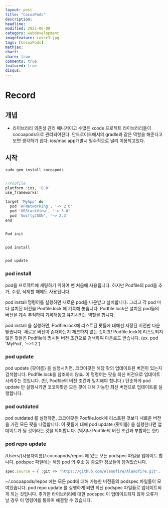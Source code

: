 ```yaml
---
layout: post
title: "CocoaPods"
description: 
headline: 
modified: 2021-06-08
category: webdevelopment
imagefeature: cover3.jpg
tags: [CocoaPods]
mathjax: 
chart: 
share: true
comments: true
featured: true
disqus:
---
```


# Record
## 개념
- 라이브러리 의존성 관리 매니저이고 수많은 xcode 프로젝트 라이브러리들이 cocoapods으로 관리되어진다.
안드로이드에서의 gradle과 같은 역할을 해준다고 보면 생각하기 쉽다.
ios/mac app개발시 필수적으로 널리 이용되고있다.

## 시작

```JavaScript
sudo gem install cocoapods


//Podfile
platform :ios, '8.0'
use_frameworks!

target 'MyApp' do
  pod 'AFNetworking', '~> 2.6'
  pod 'ORStackView', '~> 3.0'
  pod 'SwiftyJSON', '~> 2.3'
end


Pod init


pod install


pod update

```


### pod install

pod을 프로젝트에 세팅하기 위하여 맨 처음에 사용됩니다. 하지만 Podfile의 pod을 추가, 수정, 삭제할 때에도 사용됩니다.

pod install 명령어를 실행하면 새로운 pod을 다운받고 설치합니다. 그리고 각 pod 마다 설치된 버전을 Podfile.lock 에 기록해 놓습니다. Podfile.lock은 설치된 pod들의 버전을 계속 추적하여 기록해놓고 유지시키는 역할을 합니다.

pod install 을 실행하면,
Podfile.lock에 리스트된 팟들에 대해선 지정된 버전만 다운받습니다. 새로운 버전이 존재하는지 체크하지 않는 것이죠!
Podfile.lock에 리스트되지 않은 팟들은 Podfile에 명시된 버전 조건으로 검색하여 다운로드 받습니다. (ex. pod 'MyPod', '~>1.2')


### pod update

pod update {팟이름} 을 실행시키면, 코코아팟은 해당 팟의 업데이트된 버전이 있는지 검색합니다. Podfile.lock을 참조하지 않죠. 이 명령어는 팟을 최신 버전으로 업데이트 시켜주는 것입니다. (단, Podfile의 버전 조건과 일치해야 합니다.) 단순하게 pod update 만 실행시키면 코코아팟은 모든 팟에 대해 가능한 최신 버전으로 업데이트를 실행합니다.


### pod outdated
pod outdated 를 실행하면, 코코아팟은 Podfile.lock에 리스트된 것보다 새로운 버전을 가진 모든 팟을 나열합니다. 이 팟들에 대해 pod update {팟이름} 을 실행한다면 업데이트가 될 것이라는 것을 의미합니다. (역시나 Podfile의 버전 조건과 부합하는 한!)

### pod repo update
/Users/{사용자이름}/.cocoapods/repos 에 있는 모든 podspec 파일을 업데이트 합니다. podspec 파일에는 해당 pod 의 주소 등 중요한 정보들이 담겨있습니다.

```JavaScript
spec.source = { :git => 'https://github.com/Alamofire/Alamofire.git', :tag => 'v3.1.1' }
```

~/.cocoapods/repos 에는 모든 pod에 대해 가능한 버전들의 podspec 파일들이 모여있습니다. pod repo update 를 실행하게 되면 최신 podspec 파일들로 업데이트되게 되는 것입니다. 추가한 라이브러리에 대한 podspec 이 업데이트되지 않아 오류가 날 경우 이 명령어를 통하여 해결할 수 있습니다.